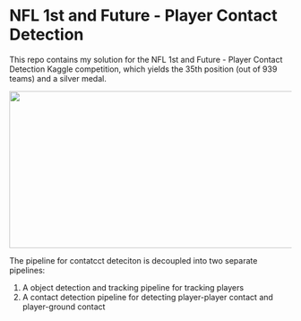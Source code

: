 # NFL 1st and Future - Player Contact Detection

This repo contains my solution for the NFL 1st and Future - Player Contact Detection Kaggle competition, which yields the 35th position (out of 939 teams) and a silver medal.

<img src="https://github.com/ahmedsamirio/nfl-player-contact-detection/blob/main/data/output/ezgif.com-optimize (1).gif" width="1280" height="280"/>

The pipeline for contatcct deteciton is decoupled into two separate pipelines:
1. A object detection and tracking pipeline for tracking players
2. A contact detection pipeline for detecting player-player contact and player-ground contact

